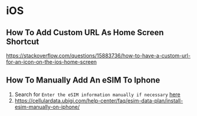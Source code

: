 # iOS

## How To Add Custom URL As Home Screen Shortcut
https://stackoverflow.com/questions/15883736/how-to-have-a-custom-url-for-an-icon-on-the-ios-home-screen

## How To Manually Add An eSIM To Iphone
1. Search for `Enter the eSIM information manually if necessary` [here]([url](https://support.apple.com/en-us/HT212780))
2. https://cellulardata.ubigi.com/help-center/faq/esim-data-plan/install-esim-manually-on-iphone/
